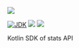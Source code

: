 [![](https://github.com/wutsi/stats-sdk-kotlin/actions/workflows/master.yml/badge.svg)](https://github.com/wutsi/stats-sdk-kotlin/actions/workflows/master.yml)

[![JDK](https://img.shields.io/badge/jdk-11-brightgreen.svg)](https://jdk.java.net/11/)
[![](https://img.shields.io/badge/maven-3.6-brightgreen.svg)](https://maven.apache.org/download.cgi)
![](https://img.shields.io/badge/language-kotlin-blue.svg)

Kotlin SDK of stats API

